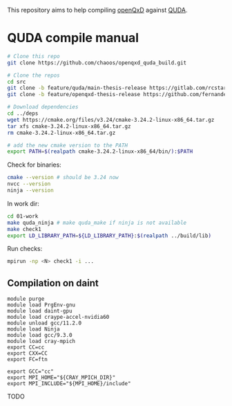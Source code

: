 This repository aims to help compiling [openQxD](https://gitlab.com/rcstar/openQxD-devel) against [QUDA](https://github.com/lattice/quda).

# QUDA compile manual

```bash
# Clone this repo
git clone https://github.com/chaoos/openqxd_quda_build.git

# Clone the repos
cd src
git clone -b feature/quda/main-thesis-release https://gitlab.com/rcstar/openQxD-devel.git
git clone -b feature/openqxd-thesis-release https://github.com/fernandezdlg/quda.git

# Download dependencies
cd ../deps
wget https://cmake.org/files/v3.24/cmake-3.24.2-linux-x86_64.tar.gz
tar xfs cmake-3.24.2-linux-x86_64.tar.gz
rm cmake-3.24.2-linux-x86_64.tar.gz

# add the new cmake version to the PATH
export PATH=$(realpath cmake-3.24.2-linux-x86_64/bin/):$PATH
```

Check for binaries:

```bash
cmake --version # should be 3.24 now
nvcc --version
ninja --version
```

In work dir:

```bash
cd 01-work
make quda_ninja # make quda_make if ninja is not available
make check1
export LD_LIBRARY_PATH=${LD_LIBRARY_PATH}:$(realpath ../build/lib)
```

Run checks:

```bash
mpirun -np <N> check1 -i ...
```

## Compilation on daint

```
module purge
module load PrgEnv-gnu
module load daint-gpu
module load craype-accel-nvidia60
module unload gcc/11.2.0
module load Ninja
module load gcc/9.3.0
module load cray-mpich
export CC=cc
export CXX=CC
export FC=ftn
```

```
export GCC="cc"
export MPI_HOME="${CRAY_MPICH_DIR}"
export MPI_INCLUDE="${MPI_HOME}/include"
```

TODO
